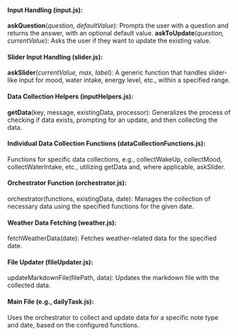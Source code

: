 #### Input Handling (input.js):

**askQuestion**(*question, defaultValue*): Prompts the user with a question and returns the answer, with an optional default value.
**askToUpdate**(*question, currentValue*): Asks the user if they want to update the existing value.

#### Slider Input Handling (slider.js):

**askSlider**(*currentValue, max, label*): A generic function that handles slider-like input for mood, water intake, energy level, etc., within a specified range.

#### Data Collection Helpers (inputHelpers.js):

**getData**(key, message, existingData, processor): Generalizes the process of checking if data exists, prompting for an update, and then collecting the data.

#### Individual Data Collection Functions (dataCollectionFunctions.js):

Functions for specific data collections, e.g., collectWakeUp, collectMood, collectWaterIntake, etc., utilizing getData and, where applicable, askSlider.

#### Orchestrator Function (orchestrator.js):

orchestrator(functions, existingData, date): Manages the collection of necessary data using the specified functions for the given date.

#### Weather Data Fetching (weather.js):

fetchWeatherData(date): Fetches weather-related data for the specified date.

#### File Updater (fileUpdater.js):

updateMarkdownFile(filePath, data): Updates the markdown file with the collected data.

#### Main File (e.g., dailyTask.js):

Uses the orchestrator to collect and update data for a specific note type and date, based on the configured functions.